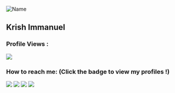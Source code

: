 ![Name](https://github.com/sharannyobasu/sharannyobasu/blob/master/Hello(1).gif)
## Krish Immanuel 


 ### Profile Views :<br>
![](https://komarev.com/ghpvc/?username=immanuel-krish11&color=79b8ff)
  

### How to reach me: <strong>(Click the badge to view my profiles !)</strong>

<img src="https://img.shields.io/badge/krishimmanuel2@gmail.com-%23D14836.svg?&style=for-the-badge&logo=gmail&logoColor=white" href="krishimmanuel2@gmail.com">   <a  href="https://www.instagram.com/immanule_krish11/"><img src="https://img.shields.io/badge/@immanule_krish11-%23E4405F.svg?&style=for-the-badge&logo=instagram&logoColor=white"></a>   <a href="https://www.linkedin.com/in/krishprakash11/"><img src="https://img.shields.io/badge/Krish Prakash-%230077B5.svg?&style=for-the-badge&logo=linkedin&logoColor=white" ></a>   <a  href="https://x.com/immanuelkrish11"><img src="https://img.shields.io/badge/immanuelkrish11-%2312100E.svg?&style=for-the-badge&logo=medium&logoColor=white"></a>

<!--
**immanuel-krish11/immanuel-krish11** is a ✨ _special_ ✨ repository because its `README.md` (this file) appears on your GitHub profile.

Here are some ideas to get you started:

- 🔭 I’m currently working on ...
- 🌱 I’m currently learning ...
- 👯 I’m looking to collaborate on ...
- 🤔 I’m looking for help with ...
- 💬 Ask me about ...
- 📫 How to reach me: ...
- 😄 Pronouns: ...
- ⚡ Fun fact: ...
-->
